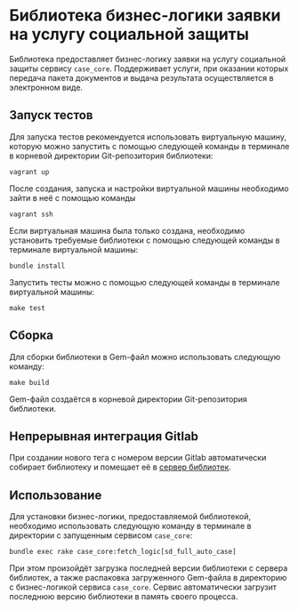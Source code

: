 # Библиотека бизнес-логики заявки на услугу социальной защиты

Библиотека предоставляет бизнес-логику заявки на услугу социальной защиты
сервису `case_core`. Поддерживает услуги, при оказании которых передача пакета
документов и выдача результата осуществляется в электронном виде.

## Запуск тестов

Для запуска тестов рекомендуется использовать виртуальную машину, которую можно
запустить с помощью следующей команды в терминале в корневой директории
Git-репозитория библиотеки:

```
vagrant up
```

После создания, запуска и настройки виртуальной машины необходимо зайти в неё с
помощью команды

```
vagrant ssh
```

Если виртуальная машина была только создана, необходимо установить требуемые
библиотеки с помощью следующей команды в терминале виртуальной машины:

```
bundle install
```

Запустить тесты можно с помощью следующей команды в терминале виртуальной
машины:

```
make test
```

## Сборка

Для сборки библиотеки в Gem-файл можно использовать следующую команду:

```
make build
```

Gem-файл создаётся в корневой директории Git-репозитория библиотеки.

## Непрерывная интеграция Gitlab

При создании нового тега с номером версии Gitlab автоматически собирает
библиотеку и помещает её в [сервер библиотек](http://nexus.it2.vm).

## Использование

Для установки бизнес-логики, предоставляемой библиотекой, необходимо
использовать следующую команду в терминале в директории с запущенным сервисом
`case_core`:

```
bundle exec rake case_core:fetch_logic[sd_full_auto_case]
```

При этом произойдёт загрузка последней версии библиотеки с сервера библиотек, а
также распаковка загруженного Gem-файла в директорию с бизнес-логикой сервиса
`case_core`. Сервис автоматически загрузит последнюю версию библиотеки в память
своего процесса.
